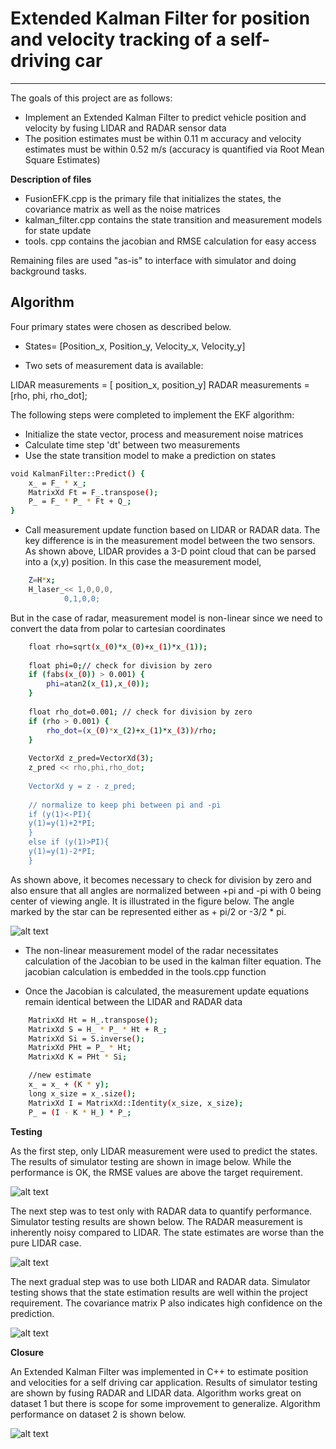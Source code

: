 # Extended Kalman Filter for position and velocity tracking of a self-driving car
---

The goals of this project are as follows:

* Implement an Extended Kalman Filter to predict vehicle position and velocity by fusing LIDAR and RADAR sensor data
* The position estimates must be within 0.11 m accuracy and velocity estimates must be within 0.52 m/s (accuracy is quantified via Root Mean Square Estimates)

[//]: # (Image References)
[image1]: ./figs/RadarData.jpg
[image2]: ./figs/OnlyLaser.JPG
[image3]: ./figs/OnlyRadar.JPG
[image4]: ./figs/BothSensors.JPG
[image5]: ./figs/Dataset2.JPG

**Description of files**

* FusionEFK.cpp is the primary file that initializes the states, the covariance matrix as well as the noise matrices
* kalman_filter.cpp contains the state transition and measurement models for state update
* tools. cpp contains the jacobian and RMSE calculation for easy access

Remaining files are used "as-is" to interface with simulator and doing background tasks. 

**Algorithm**
---

Four primary states were chosen as described below.

* States=		[Position_x,
		Position_y,
		Velocity_x,
		Velocity_y]

* Two sets of measurement data is available:

LIDAR measurements = [ position_x, position_y]
RADAR measurements = [rho, phi, rho_dot];
		
The following steps were completed to implement the EKF algorithm:

* Initialize the state vector, process and measurement noise matrices
* Calculate time step 'dt' between two measurements
* Use the state transition model to make a prediction on states

```sh
void KalmanFilter::Predict() {
	x_ = F_ * x_;
	MatrixXd Ft = F_.transpose();
	P_ = F_ * P_ * Ft + Q_;
}
```
* Call measurement update function based on LIDAR or RADAR data. The key difference is in the measurement model between the two sensors. As shown above, LIDAR provides a 3-D point cloud that can be parsed into a (x,y) position. In this case the measurement model,  

```sh
	Z=H*x;
	H_laser_<< 1,0,0,0,
			0,1,0,0;
```

But in the case of radar, measurement model is non-linear since we need to convert the data from polar to cartesian coordinates

```sh
  	float rho=sqrt(x_(0)*x_(0)+x_(1)*x_(1));
	
	float phi=0;// check for division by zero
	if (fabs(x_(0)) > 0.001) {
		phi=atan2(x_(1),x_(0));
	}
	
	float rho_dot=0.001; // check for division by zero
	if (rho > 0.001) {
		rho_dot=(x_(0)*x_(2)+x_(1)*x_(3))/rho;
	}
	
	VectorXd z_pred=VectorXd(3);
	z_pred << rho,phi,rho_dot;
	
	VectorXd y = z - z_pred;
	
	// normalize to keep phi between pi and -pi
	if (y(1)<-PI){
	y(1)=y(1)+2*PI;
	}
	else if (y(1)>PI){
	y(1)=y(1)-2*PI;
	}	
```
As shown above, it becomes necessary to check for division by zero and also ensure that all angles are normalized between +pi and -pi with 0 being center of viewing angle. It is illustrated in the figure below. The angle marked by the star can be represented either as + pi/2 or -3/2 * pi. 

![alt text][image1]

* The non-linear measurement model of the radar necessitates calculation of the Jacobian to be used in the kalman filter equation. The jacobian calculation is embedded in the tools.cpp function

* Once the Jacobian is calculated, the measurement update equations remain identical between the LIDAR and RADAR data

```sh
	MatrixXd Ht = H_.transpose();
	MatrixXd S = H_ * P_ * Ht + R_;
	MatrixXd Si = S.inverse();
	MatrixXd PHt = P_ * Ht;
	MatrixXd K = PHt * Si;

	//new estimate
	x_ = x_ + (K * y);
	long x_size = x_.size();
	MatrixXd I = MatrixXd::Identity(x_size, x_size);
	P_ = (I - K * H_) * P_;
```

**Testing**

As the first step, only LIDAR measurement were used to predict the states. The results of simulator testing are shown in image below. While the performance is OK, the RMSE values are above the target requirement. 

![alt text][image2]

The next step was to test only with RADAR data to quantify performance. Simulator testing results are shown below. The RADAR measurement is inherently noisy compared to LIDAR. The state estimates are worse than the pure LIDAR case.

![alt text][image3]

The next gradual step was to use both LIDAR and RADAR data. Simulator testing shows that the state estimation results are well within the project requirement. The covariance matrix P also indicates high confidence on the prediction. 

![alt text][image4]

**Closure**

An Extended Kalman Filter was implemented in C++ to estimate position and velocities for a self driving car application. Results of simulator testing are shown by fusing RADAR and LIDAR data. Algorithm works great on dataset 1 but there is scope for some improvement to generalize. Algorithm performance on dataset 2 is shown below. 

![alt text][image5]





















